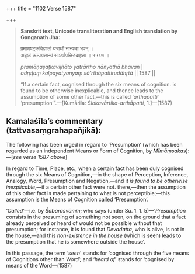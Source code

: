 +++
title = "1102 Verse 1587"

+++
> **Sanskrit text, Unicode transliteration and English translation by Ganganath Jha:** 
>
> प्रमाणषट्कविज्ञातो यत्रार्थो नान्यथा भवन् ।  
> अदृष्टं कल्पयत्यन्यं साऽर्थापत्तिरुदाहृता ॥ १५८७ ॥ 
>
> *pramāṇaṣaṭkavijñāto yatrārtho nānyathā bhavan* \|  
> *adṛṣṭaṃ kalpayatyanyaṃ sā'rthāpattirudāhṛtā* \|\| 1587 \|\| 
>
> “If a certain fact, cognised through the six means of cognition. is found to be otherwise inexplicable, and thence leads to the assumption of some other fact,—this is called ‘*arthāpatti*’ ‘presumption’”.—[Kumārila: *Ślokavārtika-arthāpatti*, 1.]—(1587)



## Kamalaśīla’s commentary (tattvasaṃgrahapañjikā):

The following has been urged in regard to ‘Presumption’ (which has been regarded as an independent Means or Form of Cognition, by *Mīmāṃsakas*):—[*see verse 1587 above*]

In regard to Time, Place, etc., when a certain fact has been duly cognised through the six Means of Cognition,—in the shape of Perception, Inference, Analogy, Word, Presumption and Negation,—and it *is found to be otherwise inexplicable*,—if a certain other fact were not. there,—then the assumption of this other fact is made pertaining to what is not perceptible;—this assumption is the Means of Cognition called ‘Presumption’.

‘*Called*’—i.e. by *Śabarasvāmin*; who says (under Sū. 1. 1. 5)—‘*Presumption* consists in the presuming of something not seen, on the ground that a fact already perceived or heard of would not be possible without that presumption; for instance, it is found that *Devadatta*, who is alive, is not in the house,—and this *non-existence in the house* (which is seen) leads to the presumption that he is somewhere outside the house’.

In this passage, the term ‘*seen*’ stands for ‘cognised through the five means of Cognitions other than *Word*’; and ‘*heard of*’ stands for ‘cognised by means of the Word—(1587)


